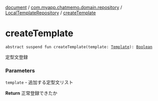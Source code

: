 [document](../../index.md) / [com.myapp.chatmemo.domain.repository](../index.md) / [LocalTemplateRepository](index.md) / [createTemplate](./create-template.md)

# createTemplate

`abstract suspend fun createTemplate(template: `[`Template`](../../com.myapp.chatmemo.domain.model.entity/-template/index.md)`): `[`Boolean`](https://kotlinlang.org/api/latest/jvm/stdlib/kotlin/-boolean/index.html)

定型文登録

### Parameters

`template` - 追加する定型文リスト

**Return**
正常登録できたか

